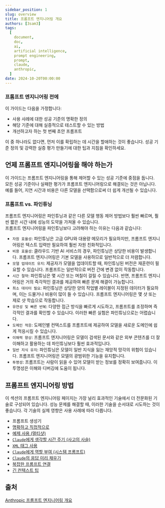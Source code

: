 ```yaml
---
sidebar_position: 1
slug: overview
title: 프롬프트 엔지니어링 개요
authors: [3sam3]
tags:
  [
    document,
    doc,
    ai,
    artificial intelligence,
    prompt engineering,
    prompt,
    claude,
    anthropic,
  ]
date: 2024-10-20T00:00:00
---
```


### 프롬프트 엔지니어링 전에

이 가이드는 다음을 가정합니다:

- 사용 사례에 대한 성공 기준의 명확한 정의
- 해당 기준에 대해 실증적으로 테스트할 수 있는 방법
- 개선하고자 하는 첫 번째 초안 프롬프트

이 중 하나라도 없다면, 먼저 이를 확립하는 데 시간을 할애하는 것이 좋습니다. 성공 기준 정의 및 강력한 실증 평가 만들기에 대한 팁과 지침을 확인하세요.

## 언제 프롬프트 엔지니어링을 해야 하는가

이 가이드는 프롬프트 엔지니어링을 통해 제어할 수 있는 성공 기준에 중점을 둡니다. \
모든 성공 기준이나 실패한 평가가 프롬프트 엔지니어링으로 해결되는 것은 아닙니다. \
예를 들어, 지연 시간과 비용은 다른 모델을 선택함으로써 더 쉽게 개선될 수 있습니다.

### 프롬프트 vs. 파인튜닝

프롬프트 엔지니어링은 파인튜닝과 같은 다른 모델 행동 제어 방법보다 훨씬 빠르며, 훨씬 짧은 시간 내에 성능의 도약을 가져올 수 있습니다. \
프롬프트 엔지니어링을 파인튜닝보다 고려해야 하는 이유는 다음과 같습니다:

- `자원 효율성`: 파인튜닝은 고급 GPU와 대용량 메모리가 필요하지만, 프롬프트 엔지니어링은 텍스트 입력만 필요하여 훨씬 자원 친화적입니다.
- `비용 효율성`: 클라우드 기반 AI 서비스의 경우, 파인튜닝은 상당한 비용이 발생합니다. 프롬프트 엔지니어링은 기본 모델을 사용하므로 일반적으로 더 저렴합니다.
- `모델 업데이트 유지`: 제공자가 모델을 업데이트할 때, 파인튜닝된 버전은 재훈련이 필요할 수 있습니다. 프롬프트는 일반적으로 버전 간에 변경 없이 작동합니다.
- `시간 절약`: 파인튜닝은 몇 시간 또는 며칠이 걸릴 수 있습니다. 반면, 프롬프트 엔지니어링은 거의 즉각적인 결과를 제공하여 빠른 문제 해결이 가능합니다.
- `최소 데이터 필요`: 파인튜닝은 상당한 양의 작업별 레이블이 지정된 데이터가 필요하며, 이는 드물거나 비용이 많이 들 수 있습니다. 프롬프트 엔지니어링은 몇 샷 또는 제로 샷 학습으로 작동합니다.
- `유연성 및 빠른 반복`: 다양한 접근 방식을 빠르게 시도하고, 프롬프트를 조정하며 즉각적인 결과를 확인할 수 있습니다. 이러한 빠른 실험은 파인튜닝으로는 어렵습니다.
- `도메인 적응`: 도메인별 컨텍스트를 프롬프트에 제공하여 모델을 새로운 도메인에 쉽게 적응시킬 수 있습니다.
- `이해력 향상`: 프롬프트 엔지니어링은 모델이 검색된 문서와 같은 외부 콘텐츠를 더 잘 이해하고 활용하는 데 파인튜닝보다 훨씬 효과적입니다.
- `일반 지식 유지`: 파인튜닝은 모델이 일반 지식을 잃는 재앙적 망각의 위험이 있습니다. 프롬프트 엔지니어링은 모델의 광범위한 기능을 유지합니다.
- `투명성`: 프롬프트는 사람이 읽을 수 있어 모델이 받는 정보를 정확히 보여줍니다. 이 투명성은 이해와 디버깅에 도움이 됩니다.

## 프롬프트 엔지니어링 방법

이 섹션의 프롬프트 엔지니어링 페이지는 가장 널리 효과적인 기술에서 더 전문화된 기술로 구성되어 있습니다. 성능 문제를 해결할 때, 이러한 기술을 순서대로 시도하는 것이 좋습니다. 각 기술의 실제 영향은 사용 사례에 따라 다릅니다.

- 프롬프트 생성기
- [명확하고 직접적으로](./clear-and-direct.md)
- [예제 사용 (멀티샷)](./multishot-prompting.md)
- [`Claude`에게 생각할 시간 주기 (사고의 사슬)](./chain-of-thought.md)
- [`XML` 태그 사용](./using-xml.md)
- [`Claude`에게 역할 부여 (시스템 프롬프트)](./role-play.md)
- [`Claude`의 응답 미리 채우기](./prefill.md)
- [복잡한 프롬프트 연결](./prompt-chain.md)
- [긴 컨텍스트 팁](./long-context-prompt-tip.md)

## 출처

[Anthropic 프롬프트 엔지니어링 개요](https://docs.anthropic.com/en/docs/build-with-claude/prompt-engineering/overview)
